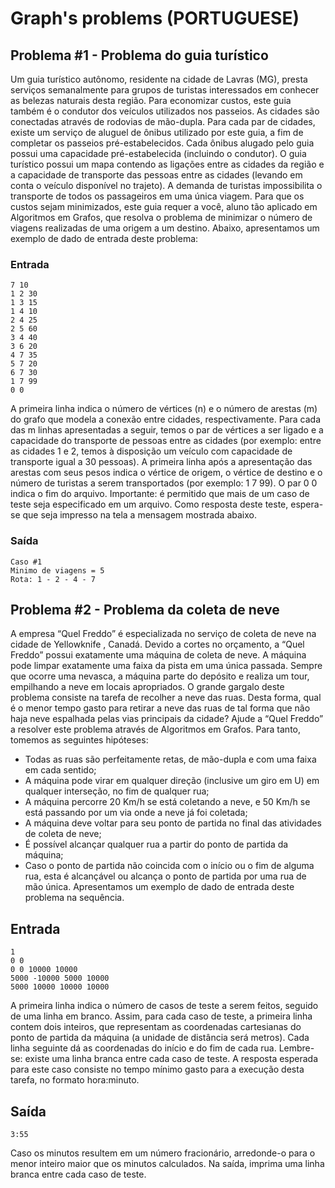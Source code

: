 # Graph's problems      (PORTUGUESE)

## Problema #1 - Problema do guia turístico

Um guia turístico autônomo, residente na cidade de Lavras (MG), presta serviços semanalmente para grupos de turistas interessados em conhecer as belezas naturais desta região.
Para economizar custos, este guia também é o condutor dos veículos utilizados nos passeios.
As cidades são conectadas através de rodovias de mão-dupla. Para cada par de cidades,
existe um serviço de aluguel de ônibus utilizado por este guia, a fim de completar os passeios
pré-estabelecidos. Cada ônibus alugado pelo guia possui uma capacidade pré-estabelecida
(incluindo o condutor). O guia turístico possui um mapa contendo as ligações entre as cidades da região e a capacidade de transporte das pessoas entre as cidades (levando em conta
o veículo disponível no trajeto).
A demanda de turistas impossibilita o transporte de todos os passageiros em uma única
viagem. Para que os custos sejam minimizados, este guia requer a você, aluno tão aplicado em
Algoritmos em Grafos, que resolva o problema de minimizar o número de viagens realizadas
de uma origem a um destino. Abaixo, apresentamos um exemplo de dado de entrada deste
problema:

### Entrada

```
7 10
1 2 30
1 3 15
1 4 10
2 4 25
2 5 60
3 4 40
3 6 20
4 7 35
5 7 20
6 7 30
1 7 99
0 0
```
A primeira linha indica o número de vértices (n) e o número de arestas (m) do grafo que
modela a conexão entre cidades, respectivamente. Para cada das m linhas apresentadas a
seguir, temos o par de vértices a ser ligado e a capacidade do transporte de pessoas entre as
cidades (por exemplo: entre as cidades 1 e 2, temos à disposição um veículo com capacidade
de transporte igual a 30 pessoas). A primeira linha após a apresentação das arestas com
seus pesos indica o vértice de origem, o vértice de destino e o número de turistas a serem
transportados (por exemplo: 1 7 99). O par 0 0 indica o fim do arquivo. Importante: é
permitido que mais de um caso de teste seja especificado em um arquivo.
Como resposta deste teste, espera-se que seja impresso na tela a mensagem mostrada
abaixo.

### Saída

```
Caso #1
Minimo de viagens = 5
Rota: 1 - 2 - 4 - 7

```

## Problema #2 - Problema da coleta de neve
A empresa “Quel Freddo” é especializada no serviço de coleta de neve na cidade de Yellowknife , Canadá. Devido a cortes no orçamento, a “Quel Freddo” possui exatamente uma
máquina de coleta de neve. A máquina pode limpar exatamente uma faixa da pista em uma
única passada. Sempre que ocorre uma nevasca, a máquina parte do depósito e realiza um
tour, empilhando a neve em locais apropriados. O grande gargalo deste problema consiste
na tarefa de recolher a neve das ruas. Desta forma, qual é o menor tempo gasto para retirar
a neve das ruas de tal forma que não haja neve espalhada pelas vias principais da cidade?
Ajude a “Quel Freddo” a resolver este problema através de Algoritmos em Grafos.
Para tanto, tomemos as seguintes hipóteses:

* Todas as ruas são perfeitamente retas, de mão-dupla e com uma faixa em cada sentido;
* A máquina pode virar em qualquer direção (inclusive um giro em U) em qualquer
interseção, no fim de qualquer rua;
* A máquina percorre 20 Km/h se está coletando a neve, e 50 Km/h se está passando
por um via onde a neve já foi coletada;
* A máquina deve voltar para seu ponto de partida no final das atividades de coleta de
neve;
* É possível alcançar qualquer rua a partir do ponto de partida da máquina;
* Caso o ponto de partida não coincida com o início ou o fim de alguma rua, esta é
alcançável ou alcança o ponto de partida por uma rua de mão única.
Apresentamos um exemplo de dado de entrada deste problema na sequência.

## Entrada

```
1
0 0
0 0 10000 10000
5000 -10000 5000 10000
5000 10000 10000 10000
```

A primeira linha indica o número de casos de teste a serem feitos, seguido de uma linha
em branco. Assim, para cada caso de teste, a primeira linha contem dois inteiros, que
representam as coordenadas cartesianas do ponto de partida da máquina (a unidade de
distância será metros). Cada linha seguinte dá as coordenadas do início e do fim de cada
rua. Lembre-se: existe uma linha branca entre cada caso de teste. A resposta esperada
para este caso consiste no tempo mínimo gasto para a execução desta tarefa, no formato
hora:minuto.

## Saída

```
3:55
```

Caso os minutos resultem em um número fracionário, arredonde-o para o menor inteiro
maior que os minutos calculados. Na saída, imprima uma linha branca entre cada caso de
teste.
